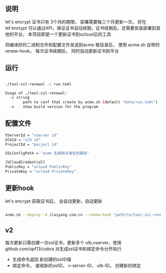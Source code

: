 ## 说明
    
let's encrypt 证书只有 3个月的期限， 部署需要每三个月更新一次。 好在let'enctypt 可以通过API，保证证书自动续期，证书续期后，还需要安装部署到其他的平台， 本项目即是一个更新证书到ucloud云的工具

将编译好的二进制文件和配置文件发送到acme 根目录后， 使用 acme.sh 自带的 renew-hook， 每次证书续期后， 同时自动更新证书到平台


## 运行

```bash 

./tool-ssl-renewal -c run.toml 

Usage of ./tool-ssl-renewal:
  -c string
    	path to conf that create by acme.sh (default "data/run.toml")
  -v	show build version for the program

```

## 配置文件
```bash
VServerId = "vserver id"
UlbId = "ulb id"
ProjectId = "porject id"

SSLConfigPath = "acme 生成相关域名的路径"

[UCloudCredential]
PublicKey = "ucloud PublicKey"
PrivateKey = "ucloud PrivateKey"

```

## 更新hook

let's encrypt 获取证书后， 会自动更新，自动更新

```bash 

acme.sh --deploy -d ilaiyang.com.cn --renew-hook "path/to/tool-ssl-renewal -c path/to/conf.toml"

```


## v2

每次更新只需创建一次ssl证书，更新多个 ulb,vserver，使用 github.com/spf13/cobra 对生成ssl证书和绑定命令分开执行

- 生成命令返回 新创建的sslID值
- 绑定命令， 接收新的sslID， v-server-ID， ulb-ID， 创建新的绑定

